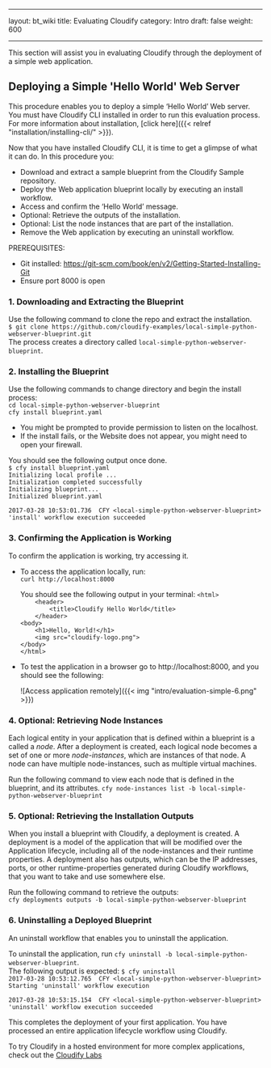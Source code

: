 
---
layout: bt_wiki
title: Evaluating Cloudify
category: Intro
draft: false
weight: 600

---
This section will assist you in evaluating Cloudify through the deployment of a simple web application.

## Deploying a Simple 'Hello World' Web Server

This procedure enables you to deploy a simple ‘Hello World’ Web server. You must have Cloudify CLI installed in order to run this evaluation process. For more information about installation, [click here]({{< relref "installation/installing-cli/" >}}).

Now that you have installed Cloudify CLI, it is time to get a glimpse of what it can do. In this procedure you:

* Download and extract a sample blueprint from the Cloudify Sample repository.
* Deploy the Web application blueprint locally by executing an install workflow.
* Access and confirm the ‘Hello World’ message.
* Optional: Retrieve the outputs of the installation.
* Optional: List the node instances that are part of the installation.
* Remove the Web application by executing an uninstall workflow.

PREREQUISITES:

* Git installed: https://git-scm.com/book/en/v2/Getting-Started-Installing-Git
* Ensure port 8000 is open

### 1. Downloading and Extracting the Blueprint

Use the following command to clone the repo and extract the installation.<br>
   ```$ git clone https://github.com/cloudify-examples/local-simple-python-webserver-blueprint.git```<br>
The process creates a directory called ```local-simple-python-webserver-blueprint```.

### 2. Installing the Blueprint

Use the following commands to change directory and begin the install process:<br> 
```cd local-simple-python-webserver-blueprint```<br>
```cfy install blueprint.yaml```

*  You might be prompted to provide permission to listen on the localhost.
*  If the install fails, or the Website does not appear, you might need to open your firewall.

You should see the following output once done.   
   ```$ cfy install blueprint.yaml```<br>
   ```Initializing local profile ...```<br>
   ```Initialization completed successfully```<br>
   ```Initializing blueprint...```<br>
   ```Initialized blueprint.yaml```<br>

   ```2017-03-28 10:53:01.736  CFY <local-simple-python-webserver-blueprint> 'install' workflow execution succeeded```

### 3. Confirming the Application is Working

To confirm the application is working, try accessing it.   
      
   * To access the application locally, run:     
     ```curl http://localhost:8000```     
     
     You should see the following output in your terminal:
     ```<html>```    <br>
     ```    <header>```    <br>
     ```        <title>Cloudify Hello World</title>```<br>
     ```    </header>```<br>
     ```<body>```    <br>
     ```    <h1>Hello, World!</h1>```<br>
     ```    <img src="cloudify-logo.png">```<br>
     ```</body>```<br>
     ```</html>```

   * To test the application in a browser go to http://localhost:8000, and you should see the following:     
     
     ![Access application remotely]({{< img "intro/evaluation-simple-6.png" >}})

### 4. Optional: Retrieving Node Instances

Each logical entity in your application that is defined within a blueprint is a called a _node_. After a deployment is created, each logical node becomes a set of one or more _node-instances_, which are instances of that node. A node can have multiple node-instances, such as multiple virtual machines.

Run the following command to view each node that is defined in the blueprint, and its attributes.
```cfy node-instances list -b local-simple-python-webserver-blueprint```

### 5. Optional: Retrieving the Installation Outputs

When you install a blueprint with Cloudify, a deployment is created. A deployment is a model of the application that will be modified over the Application lifecycle, including all of the node-instances and their runtime properties. A deployment also has outputs, which can be the IP addresses, ports, or other runtime-properties generated during Cloudify workflows, that you want to take and use somewhere else.

Run the following command to retrieve the outputs:<br>
```cfy deployments outputs -b local-simple-python-webserver-blueprint```

### 6. Uninstalling a Deployed Blueprint

An uninstall workflow that enables you to uninstall the application.

To uninstall the application, run ```cfy uninstall -b local-simple-python-webserver-blueprint```.<br> 
The following output is expected:
   ```$ cfy uninstall```<br>
   ```2017-03-28 10:53:12.765  CFY <local-simple-python-webserver-blueprint> Starting 'uninstall' workflow execution```<br>

   ```2017-03-28 10:53:15.154  CFY <local-simple-python-webserver-blueprint> 'uninstall' workflow execution succeeded```

This completes the deployment of your first application. You have processed an entire application lifecycle workflow using Cloudify.

To try Cloudify in a hosted environment for more complex applications, check out the [Cloudify Labs](https://cloudify.co/HostedCloudify)
